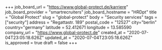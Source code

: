 +++
job_board_url = "https://www.global-protect.de/karriere"
job_board_provider = "smartrecruiters"
job_board_hostname = "HRDpt"
title = "Global Protect"
slug = "global-protect"
body = "Security services"
tags = ["security"]
address = "Regattastr. 189"
postal_code = "12527"
city="berlin"
country="germany"
latitude = 52.412671
longitude = 13.585590
company_url = "https://www.global-protect.de"
created_at = "2020-07-04T23:05:18.626Z"
updated_at = "2020-07-04T23:05:18.626Z"
is_approved = true
draft = false
+++
